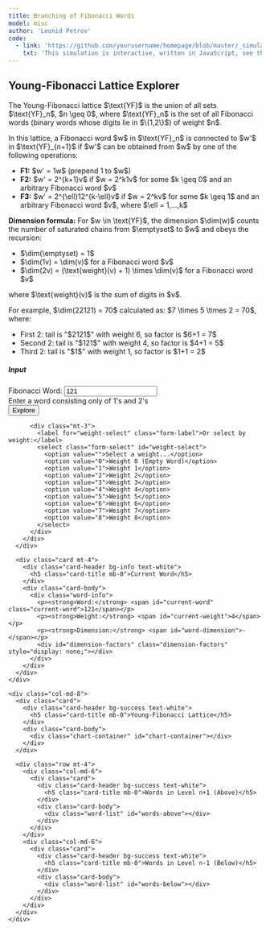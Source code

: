 ```yaml
---
title: Branching of Fibonacci Words
model: misc
author: 'Leonid Petrov'
code:
  - link: 'https://github.com/yourusername/homepage/blob/master/_simulations/misc/2025-03-12-YF-branching.md'
    txt: 'This simulation is interactive, written in JavaScript, see the source code of this page at the link'
---
```

<script src="{{site.url}}/js/d3.v7.min.js"></script>

<style>
  .chart-container {
    height: 500px;
    width: 100%;
    border: 1px solid #ccc;
    margin-top: 20px;
  }
  .word-info {
    margin-top: 20px;
    font-family: monospace;
  }
  .word-list {
    max-height: 200px;
    overflow-y: auto;
    margin-top: 10px;
    font-family: monospace;
  }
  .word-item {
    padding: 5px;
    cursor: pointer;
    margin: 2px 0;
    background-color: #f8f9fa;
    border-radius: 3px;
  }
  .word-item:hover {
    background-color: #e9ecef;
  }
  .current-word {
    font-size: 24px;
    font-weight: bold;
  }
  .dimension-factors {
    margin-top: 10px;
    padding: 10px;
    background-color: #f8f9fa;
    border-radius: 5px;
    font-size: 14px;
  }
</style>
<div class="container mt-5">
  <div class="row">
    <div class="col-md-12">
        <h2>Young-Fibonacci Lattice Explorer</h2>
        <p>
          The Young-Fibonacci lattice $\text{YF}$ is the union of all sets $\text{YF}_n$, $n \geq 0$, where $\text{YF}_n$ is the set of all Fibonacci words (binary words whose digits lie in $\{1,2\}$) of weight $n$.
        </p>
        <p>
          In this lattice, a Fibonacci word $w$ in $\text{YF}_n$ is connected to $w'$ in $\text{YF}_{n+1}$ if $w'$ can be obtained from $w$ by one of the following operations:
          <ul>
            <li><b>F1:</b> $w' = 1w$ (prepend 1 to $w$)</li>
            <li><b>F2:</b> $w' = 2^{k+1}v$ if $w = 2^k1v$ for some $k \geq 0$ and an arbitrary Fibonacci word $v$</li>
            <li><b>F3:</b> $w' = 2^{\ell}12^{k-\ell}v$ if $w = 2^kv$ for some $k \geq 1$ and an arbitrary Fibonacci word $v$, where $\ell = 1,...,k$</li>
          </ul>
        </p>
        <p>
          <b>Dimension formula:</b> For $w \in \text{YF}$, the dimension $\dim(w)$ counts the number of saturated chains from $\emptyset$ to $w$ and obeys the recursion:
          <ul>
            <li>$\dim(\emptyset) = 1$</li>
            <li>$\dim(1v) = \dim(v)$ for a Fibonacci word $v$</li>
            <li>$\dim(2v) = (\text{weight}(v) + 1) \times \dim(v)$ for a Fibonacci word $v$</li>
          </ul>
          where $\text{weight}(v)$ is the sum of digits in $v$.
        </p>
        <p>
          For example, $\dim(22121) = 70$ calculated as: $7 \times 5 \times 2 = 70$, where:
          <ul>
            <li>First 2: tail is "$2121$" with weight 6, so factor is $6+1 = 7$</li>
            <li>Second 2: tail is "$121$" with weight 4, so factor is $4+1 = 5$</li>
            <li>Third 2: tail is "$1$" with weight 1, so factor is $1+1 = 2$</li>
          </ul>
        </p>
      </div>
    </div>

  <div class="row mt-4">
    <div class="col-md-4">
      <div class="card">
        <div class="card-header bg-primary text-white">
          <h5 class="card-title mb-0">Input</h5>
        </div>
        <div class="card-body">
          <form id="fibonacci-form">
            <div class="mb-3">
              <label for="fibonacci-word" class="form-label">Fibonacci Word:</label>
              <input type="text" class="form-control" id="fibonacci-word" pattern="[12]*" value="121" required>
              <div class="form-text">Enter a word consisting only of 1's and 2's</div>
            </div>
            <button type="submit" class="btn btn-primary w-100">Explore</button>
          </form>

          <div class="mt-3">
            <label for="weight-select" class="form-label">Or select by weight:</label>
            <select class="form-select" id="weight-select">
              <option value="">Select a weight...</option>
              <option value="0">Weight 0 (Empty Word)</option>
              <option value="1">Weight 1</option>
              <option value="2">Weight 2</option>
              <option value="3">Weight 3</option>
              <option value="4">Weight 4</option>
              <option value="5">Weight 5</option>
              <option value="6">Weight 6</option>
              <option value="7">Weight 7</option>
              <option value="8">Weight 8</option>
            </select>
          </div>
        </div>
      </div>

      <div class="card mt-4">
        <div class="card-header bg-info text-white">
          <h5 class="card-title mb-0">Current Word</h5>
        </div>
        <div class="card-body">
          <div class="word-info">
            <p><strong>Word:</strong> <span id="current-word" class="current-word">121</span></p>
            <p><strong>Weight:</strong> <span id="current-weight">4</span></p>
            <p><strong>Dimension:</strong> <span id="word-dimension">-</span></p>
            <div id="dimension-factors" class="dimension-factors" style="display: none;"></div>
          </div>
        </div>
      </div>
    </div>

    <div class="col-md-8">
      <div class="card">
        <div class="card-header bg-success text-white">
          <h5 class="card-title mb-0">Young-Fibonacci Lattice</h5>
        </div>
        <div class="card-body">
          <div class="chart-container" id="chart-container"></div>
        </div>
      </div>

      <div class="row mt-4">
        <div class="col-md-6">
          <div class="card">
            <div class="card-header bg-success text-white">
              <h5 class="card-title mb-0">Words in Level n+1 (Above)</h5>
            </div>
            <div class="card-body">
              <div class="word-list" id="words-above"></div>
            </div>
          </div>
        </div>
        <div class="col-md-6">
          <div class="card">
            <div class="card-header bg-success text-white">
              <h5 class="card-title mb-0">Words in Level n-1 (Below)</h5>
            </div>
            <div class="card-body">
              <div class="word-list" id="words-below"></div>
            </div>
          </div>
        </div>
      </div>
    </div>
  </div>
</div>

<script>
  // Function to generate all Fibonacci words of weight n
  function generateFibonacciWords(n) {
    if (n === 0) return [''];  // Empty word for weight 0
    if (n === 1) return ['1'];
    if (n === 2) return ['2', '11'];

    let words = [];

    // Add words starting with 1
    generateFibonacciWords(n - 1).forEach(word => {
      words.push('1' + word);
    });

    // Add words starting with 2
    generateFibonacciWords(n - 2).forEach(word => {
      words.push('2' + word);
    });

    return words;
  }

  // Calculate the weight of a Fibonacci word
  function calculateWeight(word) {
    return word.split('').reduce((sum, digit) => sum + parseInt(digit || 0), 0);
  }

  // Function to calculate the dimension of a Fibonacci word
  function calculateDimension(word) {
    // Recursive implementation using weight-based formula
    if (word === '') {
      return 1; // dim(∅) = 1
    }

    // If word starts with 1: dim(1v) = dim(v)
    if (word.startsWith('1')) {
      return calculateDimension(word.substring(1));
    }

    // If word starts with 2: dim(2v) = (weight(v) + 1) * dim(v)
    if (word.startsWith('2')) {
      const v = word.substring(1);
      const vWeight = calculateWeight(v);
      return (vWeight + 1) * calculateDimension(v);
    }

    // Should not reach here for valid Fibonacci words
    return 0;
  }

  // Get dimension calculation factors for display
  function getDimensionFactors(word) {
    if (word === '' || !word.includes('2')) {
      return null; // No factors to display for empty word or words without 2
    }

    const factors = [];

    let currentWord = word;
    let position = 1;

    while (currentWord.startsWith('2')) {
      const v = currentWord.substring(1);
      const vWeight = calculateWeight(v);
      const factor = vWeight + 1;

      factors.push({
        position: position,
        tail: v || 'Ø',
        weight: vWeight,
        factor: factor
      });

      currentWord = v;
      position++;
    }

    return factors;
  }

  // Alternative implementation using the product formula from equation (2.1)
  function calculateDimensionProduct(word) {
    if (word === '') {
      return 1; // Empty word has dimension 1
    }

    // Find all positions of '2' in the word (0-indexed)
    const positions = [];
    for (let i = 0; i < word.length; i++) {
      if (word[i] === '2') {
        positions.push(i);
      }
    }

    // If no 2's, dimension is 1
    if (positions.length === 0) {
      return 1;
    }

    // Calculate product of d_i values
    let product = 1;
    for (const i of positions) {
      // For position i, split word as w = u2v
      const v = word.substring(i + 1);
      const di = calculateWeight(v) + 1;
      product *= di;
    }

    return product;
  }

  // Find all Fibonacci words that are above a given word (words in YF_{n+1} connected to w in YF_n)
  function findWordsAbove(word) {
    const above = [];

    // Rule F1: w' = 1w - prepend 1 to the word
    above.push('1' + word);

    // Rule F2: w' = 2^(k+1)v if w = 2^k1v
    // Find the pattern of leading 2's followed by a 1
    let k = 0;
    while (k < word.length && word[k] === '2') {
      k++;
    }

    // If we found a pattern 2^k1v
    if (k < word.length && word[k] === '1') {
      const v = word.substring(k + 1);
      // Create w' = 2^(k+1)v
      above.push('2'.repeat(k + 1) + v);
    }

    // Rule F3: w' = 2^ℓ12^(k-ℓ)v if w = 2^kv for k ≥ 1
    // Count leading 2's
    k = 0;
    while (k < word.length && word[k] === '2') {
      k++;
    }

    // If we have at least one leading 2
    if (k >= 1) {
      const v = word.substring(k);
      // Generate k different words by inserting 1 after ℓ 2's
      for (let l = 1; l <= k; l++) {
        above.push('2'.repeat(l) + '1' + '2'.repeat(k - l) + v);
      }
    }

    return above;
  }

  // Find all Fibonacci words that are below a given word (words in YF_n connected to w' in YF_{n+1})
  function findWordsBelow(word) {
    const below = [];

    // Reverse of Rule F1: If w' starts with 1, remove it
    if (word.startsWith('1')) {
      below.push(word.substring(1));
    }

    // Reverse of Rule F2:
    // Special case for words like "2212" connecting to "1212"
    // If the word starts with a '2', try replacing it with '1'
    if (word.startsWith('2')) {
      below.push('1' + word.substring(1));

      // Also handle the general case
      let k = 0;
      while (k < word.length && word[k] === '2') {
        k++;
      }

      const v = word.substring(k);

      // If k>1, we also add 2^(k-1)1v
      if (k > 1) {
        below.push('2'.repeat(k-1) + '1' + v);
      }
    }

    // Reverse of Rule F3: Search for pattern 2^ℓ12^(k-ℓ)v
    for (let i = 0; i < word.length; i++) {
      if (word[i] === '1') {
        // Count 2's before the 1
        let l = 0;
        for (let j = 0; j < i; j++) {
          if (word[j] === '2') l++;
        }

        // Count 2's after the 1 before any non-2
        let m = 0;
        for (let j = i + 1; j < word.length && word[j] === '2'; j++) {
          m++;
        }

        // If we found a pattern 2^ℓ12^m v with at least one 2
        if (l + m > 0) {
          const v = word.substring(i + 1 + m);
          // Create w = 2^(ℓ+m)v
          below.push('2'.repeat(l + m) + v);
        }
      }
    }

    return [...new Set(below)]; // Remove duplicates
  }

  // Function to display the Fibonacci words in the given container
  function displayWords(words, containerId, currentWord) {
    const container = document.getElementById(containerId);
    container.innerHTML = '';

    if (words.length === 0) {
      container.innerHTML = '<div class="alert alert-info">No words found</div>';
      return;
    }

    words.forEach(word => {
      const wordItem = document.createElement('div');
      wordItem.className = 'word-item';
      wordItem.textContent = word === '' ? 'Ø (Empty Word)' : word;
      wordItem.addEventListener('click', () => {
        document.getElementById('fibonacci-word').value = word;
        document.getElementById('fibonacci-form').dispatchEvent(new Event('submit'));
      });
      container.appendChild(wordItem);
    });
  }

  // Function to display dimension calculation details
  function displayDimensionFactors(word) {
    const factorsContainer = document.getElementById('dimension-factors');
    const factors = getDimensionFactors(word);

    if (!factors || factors.length === 0) {
      factorsContainer.style.display = 'none';
      return;
    }

    let html = '<p><strong>Dimension calculation:</strong></p>';

    if (factors.length === 1) {
      html += `<p>dim(${word}) = (weight("${factors[0].tail}") + 1) = ${factors[0].factor}</p>`;
    } else {
      let formula = `dim(${word}) = `;
      let calculation = '';

      factors.forEach((factor, index) => {
        if (index > 0) {
          formula += ' × ';
          calculation += ' × ';
        }
        formula += `(weight("${factor.tail}") + 1)`;
        calculation += `(${factor.weight} + 1)`;
      });

      formula += ` = ${calculation} = ${calculateDimension(word)}`;
      html += `<p>${formula}</p>`;
    }

    factorsContainer.innerHTML = html;
    factorsContainer.style.display = 'block';
  }

  // Function to create the visualization
  function createVisualization(currentWord, wordsAbove, wordsBelow) {
    const container = document.getElementById('chart-container');
    container.innerHTML = '';

    // Set up dimensions
    const margin = {top: 20, right: 30, bottom: 20, left: 30};
    const width = container.clientWidth - margin.left - margin.right;
    const height = container.clientHeight - margin.top - margin.bottom;

    // Create SVG
    const svg = d3.select('#chart-container')
      .append('svg')
      .attr('width', width + margin.left + margin.right)
      .attr('height', height + margin.top + margin.bottom)
      .append('g')
      .attr('transform', `translate(${margin.left},${margin.top})`);

    // Create data structure for visualization
    const nodes = [];
    const links = [];

    // Add the current word
    nodes.push({
      id: currentWord,
      label: currentWord === '' ? 'Ø' : currentWord,
      level: 1,  // Middle level
      type: 'current'
    });

    // Add words above
    wordsAbove.forEach((word, index) => {
      nodes.push({
        id: word,
        label: word,
        level: 0,  // Top level
        type: 'above'
      });

      links.push({
        source: word,
        target: currentWord,
        type: 'above'
      });
    });

    // Add words below
    wordsBelow.forEach((word, index) => {
      nodes.push({
        id: word,
        label: word === '' ? 'Ø' : word,
        level: 2,  // Bottom level
        type: 'below'
      });

      links.push({
        source: currentWord,
        target: word,
        type: 'below'
      });
    });

    // Helper function to calculate radius (defined both here and for node use)
    function calculateRadius(text) {
      return Math.max(30, 12 + text.length * 5); // Min radius 30, scales with text length
    }

    // Set up force simulation
    const simulation = d3.forceSimulation(nodes)
      .force('link', d3.forceLink(links).id(d => d.id).distance(150)) // Increased distance
      .force('charge', d3.forceManyBody().strength(-400)) // Stronger repulsion
      .force('y', d3.forceY(d => {
        if (d.level === 0) return height * 0.25;
        if (d.level === 1) return height * 0.5;
        return height * 0.75;
      }).strength(1))
      .force('x', d3.forceX(width / 2).strength(0.1))
      .force('collision', d3.forceCollide().radius(d => calculateRadius(d.label) + 5)); // Dynamic collision radius

    // Create links
    const link = svg.append('g')
      .selectAll('line')
      .data(links)
      .enter()
      .append('line')
      .attr('stroke', '#999')
      .attr('stroke-width', 2)
      .attr('stroke-opacity', 0.6)
      .attr('marker-end', 'url(#arrowhead)');

    // Create nodes
    const node = svg.append('g')
      .selectAll('g')
      .data(nodes)
      .enter()
      .append('g')
      .attr('class', 'node')
      .call(d3.drag()
        .on('start', dragstarted)
        .on('drag', dragged)
        .on('end', dragended))
      .on('click', (event, d) => {
        document.getElementById('fibonacci-word').value = d.id;
        document.getElementById('fibonacci-form').dispatchEvent(new Event('submit'));
      });

    // Calculate dynamic radius based on text length
    function calculateRadius(text) {
      return Math.max(30, 12 + text.length * 5); // Min radius 30, scales with text length
    }

    // Add circles to nodes
    node.append('circle')
      .attr('r', d => calculateRadius(d.label))
      .attr('fill', d => {
        if (d.type === 'current') return '#fd7e14';
        if (d.type === 'above') return '#20c997';
        return '#6f42c1';
      });

    // Add labels to nodes
    node.append('text')
      .attr('text-anchor', 'middle')
      .attr('dy', '.35em')
      .attr('fill', 'white')
      .attr('font-size', d => Math.min(16, 22 - Math.min(8, d.label.length))) // Adjust font size for longer words
      .text(d => d.label);

    // Add arrowhead marker
    svg.append('defs').append('marker')
      .attr('id', 'arrowhead')
      .attr('viewBox', '-0 -5 10 10')
      .attr('refX', 35) // Increased to account for larger circles
      .attr('refY', 0)
      .attr('orient', 'auto')
      .attr('markerWidth', 6)
      .attr('markerHeight', 6)
      .append('path')
      .attr('d', 'M 0,-5 L 10,0 L 0,5')
      .attr('fill', '#999');

    // Update simulation on tick
    simulation.on('tick', () => {
      link
        .attr('x1', d => d.source.x)
        .attr('y1', d => d.source.y)
        .attr('x2', d => d.target.x)
        .attr('y2', d => d.target.y);

      node
        .attr('transform', d => `translate(${d.x},${d.y})`);
    });

    // Drag functions
    function dragstarted(event, d) {
      if (!event.active) simulation.alphaTarget(0.3).restart();
      d.fx = d.x;
      d.fy = d.y;
    }

    function dragged(event, d) {
      d.fx = event.x;
      d.fy = event.y;
    }

    function dragended(event, d) {
      if (!event.active) simulation.alphaTarget(0);
      d.fx = null;
      d.fy = null;
    }
  }

  // Function to update the display based on the current word
  function updateDisplay(word) {
    // Display the current word and its weight
    document.getElementById('current-word').textContent = word === '' ? 'Ø (Empty Word)' : word;
    document.getElementById('current-weight').textContent = calculateWeight(word);

    // Calculate and display the dimension
    const dim = calculateDimension(word);
    document.getElementById('word-dimension').textContent = dim;

    // Show dimension calculation factors
    displayDimensionFactors(word);

    // Find words above and below
    const wordsAbove = findWordsAbove(word);
    const wordsBelow = findWordsBelow(word);

    // Display the words
    displayWords(wordsAbove, 'words-above', word);
    displayWords(wordsBelow, 'words-below', word);

    // Create visualization
    createVisualization(word, wordsAbove, wordsBelow);
  }

  // Form submission handler
  document.getElementById('fibonacci-form').addEventListener('submit', function(e) {
    e.preventDefault();

    const fibonacciWord = document.getElementById('fibonacci-word').value;

    // Validate input
    if (!/^[12]*$/.test(fibonacciWord) && fibonacciWord !== '') {
      alert('Please enter a valid Fibonacci word consisting only of 1\'s and 2\'s, or leave empty for the empty word.');
      return;
    }

    updateDisplay(fibonacciWord);
  });

  // Weight select handler
  document.getElementById('weight-select').addEventListener('change', function() {
    const weight = parseInt(this.value);

    if (isNaN(weight)) {
      return;
    }

    // Generate words of the selected weight
    const words = generateFibonacciWords(weight);

    // If there's only one word of this weight, select it
    if (words.length === 1) {
      document.getElementById('fibonacci-word').value = words[0];
      document.getElementById('fibonacci-form').dispatchEvent(new Event('submit'));
      return;
    }

    // Otherwise, show words in a dropdown
    let wordsList = document.createElement('div');
    wordsList.className = 'list-group mt-3';
    const containerId = 'weight-words-list';
    wordsList.id = containerId;

    words.forEach(word => {
      const wordItem = document.createElement('button');
      wordItem.className = 'list-group-item list-group-item-action';
      wordItem.textContent = word === '' ? 'Ø (Empty Word)' : word;
      wordItem.addEventListener('click', () => {
        document.getElementById('fibonacci-word').value = word;
        document.getElementById('fibonacci-form').dispatchEvent(new Event('submit'));
        document.getElementById(containerId).remove();
      });
      wordsList.appendChild(wordItem);
    });

    // Remove existing list if any
    const existingList = document.getElementById(containerId);
    if (existingList) {
      existingList.remove();
    }

    // Add the new list
    this.parentNode.appendChild(wordsList);
  });

  // Initialize with default value
  window.onload = function() {
    document.getElementById('fibonacci-form').dispatchEvent(new Event('submit'));
  };

  // Handle window resize
  window.addEventListener('resize', function() {
    const form = document.getElementById('fibonacci-form');
    if (form) {
      form.dispatchEvent(new Event('submit'));
    }
  });
</script>

